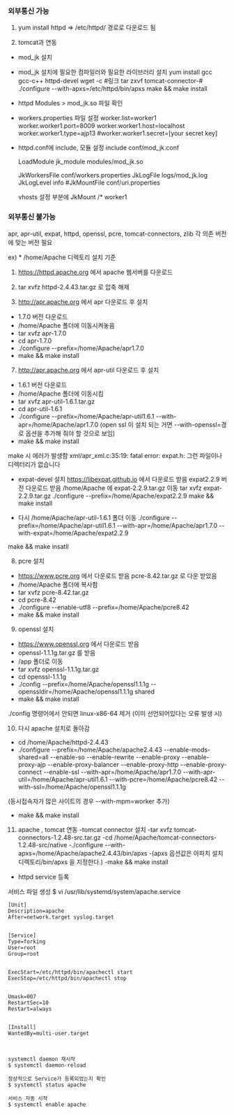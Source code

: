 ### 외부통신 가능 ###

1. yum install httpd
=> /etc/httpd/ 경로로 다운로드 됨

2. tomcat과 연동
  
  * mod_jk 설치
   - mod_jk 설치에 필요한 컴파일러와 필요한 라이브러리 설치
      yum install gcc gcc-c++ httpd-devel
      wget -c #링크
      tar zxvf tomcat-connector-#
      ./configure --with-apxs=/etc/httpd/bin/apxs
      make && make install
      
  * httpd Modules > mod_jk.so 파일 확인
  
  * workers.properties 파일 설정
    worker.list=worker1
    worker.worker1.port=8009
    worker.worker1.host=localhost
    worker.worker1.type=ajp13
    #worker.worker1.secret=[your secret key]
    
  * httpd.conf에 include, 모듈 설정
    include conf/mod_jk.conf

    LoadModule jk_module modules/mod_jk.so
    
    <IfModule jk_module> 
        JkWorkersFile   conf/workers.properties
        JkLogFile         logs/mod_jk.log
        JkLogLevel       info
        #JkMountFile     conf/uri.properties
    </IfModule>
    
    vhosts 설정 부분에
    JkMount /* worker1
    
### 외부통신 불가능 ###

apr, apr-util, expat, httpd, openssl, pcre, tomcat-connectors, zlib 각 의존 버전에 맞는 버전 필요

ex) * /home/Apache 디렉토리 설치 기준

1. https://httpd.apache.org 에서 apache 웹서버를 다운로드

2. tar xvfz httpd-2.4.43.tar.gz 로 압축 해제

6. http://apr.apache.org 에서 apr 다운로드 후 설치
- 1.7.0 버전 다운로드
- /home/Apache 폴더에 이동시켜놓음
- tar xvfz apr-1.7.0
- cd apr-1.7.0
- ./configure --prefix=/home/Apache/apr1.7.0
- make && make install

7. http://apr.apache.org 에서 apr-util 다운로드 후 설치
- 1.6.1 버전 다운로드
- /home/Apache 폴더에 이동시킴
- tar xvfz apr-util-1.6.1.tar.gz
- cd apr-util-1.6.1
- ./configure --prefix=/home/Apache/apr-util1.6.1 --with-apr=/home/Apache/apr1.7.0
(open ssl 이 설치 되는 거면 --with-openssl=경로 옵션을 추가해 줘야 할 것으로 보임)
- make && make install

make 시 에러가 발생함
xml/apr_xml.c:35:19: fatal error: expat.h: 그런 파일이나 디렉터리가 없습니다

- expat-devel 설치
https://libexpat.github.io 에서 다운로드 받음
expat2.2.9 버전 다운로드 받음
/home/Apache 에 expat-2.2.9.tar.gz 이동
tar xvfz expat-2.2.9.tar.gz
./configure --prefix=/home/Apache/expat2.2.9
make && make install

- 다시 /home/Apache/apr-util-1.6.1 폴더 이동
./configure --prefix=/home/Apache/apr-util1.6.1 --with-apr=/home/Apache/apr1.7.0 --with-expat=/home/Apache/expat2.2.9

make && make insatll

 

8. pcre 설치
- https://www.pcre.org 에서 다운로드 받음
pcre-8.42.tar.gz 로 다운 받았음
- /home/Apache 폴더에 복사함
- tar xvfz pcre-8.42.tar.gz
- cd pcre-8.42
- ./configure --enable-utf8 --prefix=/home/Apache/pcre8.42
- make && make install
 

9. openssl 설치
- https://www.openssl.org 에서 다운로드 받음
- openssl-1.1.1g.tar.gz 를 받음
- /app 폴더로 이동
- tar xvfz openssl-1.1.1g.tar.gz
- cd openssl-1.1.1g
- ./config --prefix=/home/Apache/openssl1.1.1g --openssldir=/home/Apache/openssl1.1.1g shared
- make && make install

./config  명령어에서 안되면 linux-x86-64 제거 (이미 선언되어있다는 오류 발생 시)
 

10. 다시 apache 설치로 돌아감
- cd /home/Apache/httpd-2.4.43
- ./configure --prefix=/home/Apache/apache2.4.43 --enable-mods-shared=all --enable-so --enable-rewrite --enable-proxy --enable-proxy-ajp --enable-proxy-balancer --enable-proxy-http --enable-proxy-connect --enable-ssl --with-apr=/home/Apache/apr1.7.0 --with-apr-util=/home/Apache/apr-util1.6.1 --with-pcre=/home/Apache/pcre8.42 --with-ssl=/home/Apache/openssl1.1.1g

(동시접속자가 많은 사이트의 경우 --with-mpm=worker 추가)
- make && make install

11. apache , tomcat 연동
-tomcat connector 설치 
-tar xvfz tomcat-connectors-1.2.48-src.tar.gz
-cd /home/Apache/tomcat-connectors-1.2.48-src/native
-./configure --with-apxs=/home/Apache/apache2.4.43/bin/apxs
-(apxs 옵션값은 아파치 설치 디렉토리/bin/apxs 을 지정한다.)
-make && make install

* httpd service 등록

서비스 파일 생성
$ vi /usr/lib/systemd/system/apache.service
```
[Unit]
Description=apache
After=network.target syslog.target


[Service]
Type=forking
User=root
Group=root


ExecStart=/etc/httpd/bin/apachectl start
ExecStop=/etc/httpd/bin/apachectl stop


Umask=007
RestartSec=10
Restart=always


[Install]
WantedBy=multi-user.target



systemctl daemon 재시작
$ systemctl daemon-reload

정상적으로 Service가 등록되었는지 확인
$ systemctl status apache

서비스 자동 시작
$ systemctl enable apache
```
